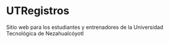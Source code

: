 # UTRegistros
Sitio web para los estudiantes y entrenadores de la Universidad Tecnológica de Nezahualcóyotl 
